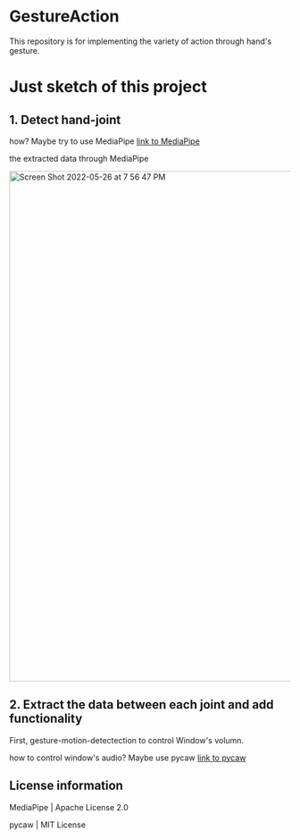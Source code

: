 # GestureAction
This repository is for implementing the variety of action through hand's gesture.

# Just sketch of this project

## 1. Detect hand-joint

how? Maybe try to use MediaPipe [link to MediaPipe](https://google.github.io/mediapipe/getting_started/python.html)

the extracted data through MediaPipe

<img width="914" alt="Screen Shot 2022-05-26 at 7 56 47 PM" src="https://user-images.githubusercontent.com/43237393/170474742-b8905415-85fe-4448-b4ce-01bbbd7c5c0f.png">

## 2. Extract the data between each joint and add functionality

First, gesture-motion-detectection to control Window's volumn.

how to control window's audio? Maybe use pycaw [link to pycaw](https://github.com/AndreMiras/pycaw)

## License information
MediaPipe | Apache License 2.0

pycaw | MIT License
